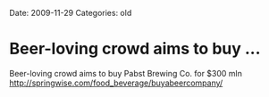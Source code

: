Date: 2009-11-29
Categories: old

# Beer-loving crowd aims to buy ...

Beer-loving crowd aims to buy Pabst Brewing Co. for $300 mln <a href="http://springwise.com/food_beverage/buyabeercompany/" rel="nofollow">http://springwise.com/food_beverage/buyabeercompany/</a>
